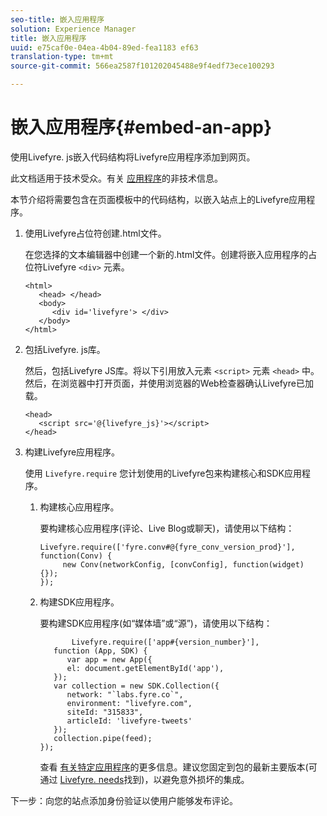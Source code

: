 ```yaml
---
seo-title: 嵌入应用程序
solution: Experience Manager
title: 嵌入应用程序
uuid: e75caf0e-04ea-4b04-89ed-fea1183 ef63
translation-type: tm+mt
source-git-commit: 566ea2587f101202045488e9f4edf73ece100293

---
```



# 嵌入应用程序{#embed-an-app}

使用Livefyre. js嵌入代码结构将Livefyre应用程序添加到网页。

此文档适用于技术受众。有关 [应用程序](/help/using/c-about-apps/c-about-apps.md)的非技术信息。

本节介绍将需要包含在页面模板中的代码结构，以嵌入站点上的Livefyre应用程序。

1. 使用Livefyre占位符创建.html文件。

   在您选择的文本编辑器中创建一个新的.html文件。创建将嵌入应用程序的占位符Livefyre `<div>` 元素。

   ```
   <html> 
      <head> </head> 
      <body> 
         <div id='livefyre'> </div> 
      </body> 
   </html>
   ```

1. 包括Livefyre. js库。

   然后，包括Livefyre JS库。将以下引用放入元素 `<script>` 元素 `<head>` 中。然后，在浏览器中打开页面，并使用浏览器的Web检查器确认Livefyre已加载。

   ```
   <head> 
      <script src='@{livefyre_js}'></script> 
   </head> 
   ```

1. 构建Livefyre应用程序。

   使用 `Livefyre.require` 您计划使用的Livefyre包来构建核心和SDK应用程序。

   1. 构建核心应用程序。

      要构建核心应用程序(评论、Live Blog或聊天)，请使用以下结构：

      ```
      Livefyre.require(['fyre.conv#@{fyre_conv_version_prod}'], function(Conv) { 
           new Conv(networkConfig, [convConfig], function(widget) {});  
      });  
      ```

   1. 构建SDK应用程序。

      要构建SDK应用程序(如“媒体墙”或“源”)，请使用以下结构：

      ```
             Livefyre.require(['app#{version_number}'], 
         function (App, SDK) { 
            var app = new App({ 
            el: document.getElementById('app'), 
         }); 
         var collection = new SDK.Collection({ 
            network: "`labs.fyre.co`", 
            environment: "livefyre.com", 
            siteId: "315833", 
            articleId: 'livefyre-tweets' 
         }); 
         collection.pipe(feed); 
      }); 
      ```

      查看 [有关特定应用程序](/help/using/c-about-apps/c-about-apps.md)的更多信息。建议您固定到包的最新主要版本(可通过 [Livefyre. needs](https://cdn.livefyre.com/packages.html)找到)，以避免意外损坏的集成。

下一步：向您的站点添加身份验证以使用户能够发布评论。
